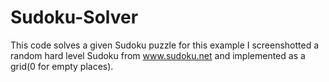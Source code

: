 # Sudoku-Solver
This code solves a given Sudoku puzzle
for this example I screenshotted a random hard level Sudoku from www.sudoku.net and implemented as a grid(0 for empty places).
